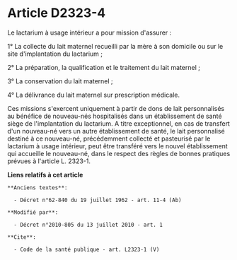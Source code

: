 # Article D2323-4

Le lactarium à usage intérieur a pour mission d'assurer : 

1° La collecte du lait maternel recueilli par la mère à son domicile ou sur le site d'implantation du lactarium ; 

2° La préparation, la qualification et le traitement du lait maternel ; 

3° La conservation du lait maternel ; 

4° La délivrance du lait maternel sur prescription médicale. 

Ces missions s'exercent uniquement à partir de dons de lait personnalisés au bénéfice de nouveau-nés hospitalisés dans un
établissement de santé siège de l'implantation du lactarium. A titre exceptionnel, en cas de transfert d'un nouveau-né vers
un autre établissement de santé, le lait personnalisé destiné à ce nouveau-né, précédemment collecté et pasteurisé par le
lactarium à usage intérieur, peut être transféré vers le nouvel établissement qui accueille le nouveau-né, dans le respect
des règles de bonnes pratiques prévues à l'article L. 2323-1.

**Liens relatifs à cet article**

	**Anciens textes**:

	  - Décret n°62-840 du 19 juillet 1962 - art. 11-4 (Ab)

	**Modifié par**:

	  - Décret n°2010-805 du 13 juillet 2010 - art. 1

	**Cite**:

	  - Code de la santé publique - art. L2323-1 (V)

